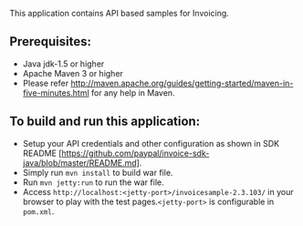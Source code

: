 This application contains API based samples for Invoicing. 

Prerequisites:
---------------
*	Java jdk-1.5 or higher
*	Apache Maven 3 or higher
* Please refer http://maven.apache.org/guides/getting-started/maven-in-five-minutes.html for any help in Maven.

To build and run this application:
----------------------------------

*   Setup your API credentials and other configuration as shown in SDK README [https://github.com/paypal/invoice-sdk-java/blob/master/README.md].
*	Simply run `mvn install` to build war file.
*	Run `mvn jetty:run` to run the war file.
*	Access `http://localhost:<jetty-port>/invoicesample-2.3.103/` in your browser to play with the test pages.`<jetty-port>` is configurable in `pom.xml`.
